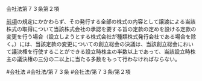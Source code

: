 会社法第７３条第２項

[前項](会社法＿＿＿＿第７３条第１項)の規定にかかわらず、その発行する全部の株式の内容として譲渡による当該株式の取得について当該株式会社の承認を要する旨の定款の定めを設ける定款の変更を行う場合（設立しようとする株式会社が種類株式発行会社である場合を除く。）には、当該定款の変更についての創立総会の決議は、当該創立総会において議決権を行使することができる設立時株主の半数以上であって、当該設立時株主の議決権の三分の二以上に当たる多数をもって行わなければならない。

#会社法
#会社法/第７３条
#会社法/第７３条/第２項
